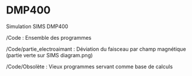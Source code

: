 # DMP400
Simulation SIMS DMP400


/Code : Ensemble des programmes

/Code/partie_electroaimant : Déviation du faisceau par champ magnétique (partie verte sur SIMS diagram.png)

/Code/Obsolète : Vieux programmes servant comme base de calculs
